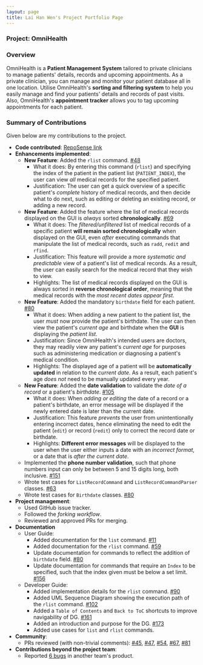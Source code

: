 ```yaml
---
layout: page
title: Lai Han Wen's Project Portfolio Page
---
```

### Project: OmniHealth
### Overview
OmniHealth is a **Patient Management System** tailored to private clinicians to manage patients' details, records and upcoming appointments.
As a private clinician, you can manage and monitor your patient database all in one location.
Utilise OmniHealth's **sorting and filtering system** to help you easily manage and find your patients' details and records of past visits.
Also, OmniHealth's **appointment tracker** allows you to tag upcoming appointments for each patient.

### Summary of Contributions
Given below are my contributions to the project.
* **Code contributed**: [RepoSense link](https://nus-cs2103-ay2223s1.github.io/tp-dashboard/?search=hanwenlai&breakdown=true)
* **Enhancements implemented**:
  * **New Feature**: Added the `rlist` command. [\#48](https://github.com/AY2223S1-CS2103T-T14-3/tp/pull/48)
    * What it does: By entering this command (`rlist`) and specifying the index of the patient in the patient list (`PATIENT_INDEX`), the user can view *all* medical records for the specified patient.
    * Justification: The user can get a quick overview of a specific patient's *complete* history of medical records, and then decide what to do next, such as editing or deleting an existing record, or adding a new record.
  * **New Feature**: Added the feature where the list of medical records displayed on the GUI is *always* sorted **chronologically**. [\#69](https://github.com/AY2223S1-CS2103T-T14-3/tp/pull/69)
    * What it does: The *filtered/unfiltered* list of medical records of a specific patient **will remain sorted chronologically** when displayed on the GUI, even *after* executing commands that manipulate the list of medical records, such as `radd`, `redit` and `rfind`.
    * Justification: This feature will provide a more *systematic and predictable* view of a patient's list of medical records. As a result, the user can easily search for the medical record that they wish to view.
    * Highlights: The list of medical records displayed on the GUI is always sorted in **reverse chronological order**, meaning that the medical records with the *most recent dates appear first*.
  * **New Feature**: Added the mandatory `birthdate` field for each patient. [\#80](https://github.com/AY2223S1-CS2103T-T14-3/tp/pull/80)
    * What it does: When adding a new patient to the patient list, the user *must* now provide the patient's birthdate. The user can then view the patient's *current age* and birthdate when the **GUI** is displaying the *patient list*.
    * Justification: Since OmniHealth's intended users are doctors, they may readily view any patient's *current age* for purposes such as administering medication or diagnosing a patient's medical condition.
    * Highlights: The displayed age of a patient will be **automatically updated** in relation to the *current date*. As a result, each patient's age *does not* need to be manually updated every year.
  * **New Feature**: Added the **date validation** to validate the *date of a record* or a patient's *birthdate*. [\#105](https://github.com/AY2223S1-CS2103T-T14-3/tp/pull/105)
    * What it does: When *adding or editing* the date of a record or a patient's birthdate, an error message will be displayed if the newly entered date is later than the current date.
    * Justification: This feature *prevents* the user from unintentionally entering incorrect dates, hence eliminating the need to edit the patient (`edit`) or record (`redit`) only to correct the record date or birthdate.
    * Highlights: **Different error messages** will be displayed to the user when the user either inputs a date with an *incorrect format*, or a date that is *after the current date*.
  * Implemented the **phone number validation**, such that phone numbers input can only be between 5 and 15 digits long, both inclusive. [\#151](https://github.com/AY2223S1-CS2103T-T14-3/tp/pull/151)
  * Wrote test cases for `ListRecordCommand` and `ListRecordCommandParser` classes. [\#63](https://github.com/AY2223S1-CS2103T-T14-3/tp/pull/63)
  * Wrote test cases for `Birthdate` classes. [\#80](https://github.com/AY2223S1-CS2103T-T14-3/tp/pull/80)
* **Project management**:
  * Used GitHub issue tracker.
  * Followed the *forking workflow*.
  * Reviewed and approved PRs for merging.
* **Documentation**
  * User Guide:
    * Added documentation for the `list` command. [\#11](https://github.com/AY2223S1-CS2103T-T14-3/tp/pull/11)
    * Added documentation for the `rlist` command. [\#59](https://github.com/AY2223S1-CS2103T-T14-3/tp/pull/59)
    * Update documentation for commands to reflect the addition of `birthdate` field. [\#80](https://github.com/AY2223S1-CS2103T-T14-3/tp/pull/80)
    * Update documentation for commands that require an `Index` to be specified, such that the index given must be below a set limit. [\#156](https://github.com/AY2223S1-CS2103T-T14-3/tp/pull/156)
  * Developer Guide:
    * Added implementation details for the `rlist` command. [\#90](https://github.com/AY2223S1-CS2103T-T14-3/tp/pull/90)
    * Added UML Sequence Diagram showing the execution path of the `rlist` command. [\#102](https://github.com/AY2223S1-CS2103T-T14-3/tp/pull/102)
    * Added a `Table of Contents` and `Back to ToC` shortcuts to improve navigability of DG. [\#161](https://github.com/AY2223S1-CS2103T-T14-3/tp/pull/161)
    * Added an introduction and purpose for the DG. [\#173](https://github.com/AY2223S1-CS2103T-T14-3/tp/pull/173)
    * Added use cases for `list` and `rlist` commands.
* **Community**:
  * PRs reviewed (with non-trivial comments): [\#45](https://github.com/AY2223S1-CS2103T-T14-3/tp/pull/45), [\#47](https://github.com/AY2223S1-CS2103T-T14-3/tp/pull/47), [\#54](https://github.com/AY2223S1-CS2103T-T14-3/tp/pull/54), [\#67](https://github.com/AY2223S1-CS2103T-T14-3/tp/pull/67), [\#81](https://github.com/AY2223S1-CS2103T-T14-3/tp/pull/81)
* **Contributions beyond the project team**:
  * Reported [6 bugs](https://github.com/hanwenlai/ped/issues) in another team's product.
